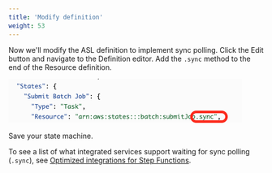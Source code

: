 ```yaml
---
title: 'Modify definition'
weight: 53
---
```


Now we'll modify the ASL definition to implement sync polling. Click the Edit button and navigate to the Definition editor. Add the `.sync` method to the end of the Resource definition.

![Module 3 Workflow](/static/img/module-3/module3-sync.png)

Save your state machine.

To see a list of what integrated services support waiting for sync polling (`.sync`), see [Optimized integrations for Step Functions](https://docs.aws.amazon.com/step-functions/latest/dg/connect-supported-services.html).
